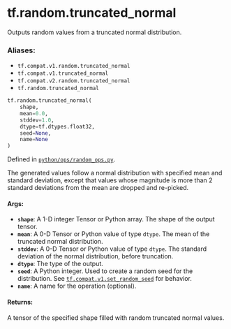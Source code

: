 <div itemscope itemtype="http://developers.google.com/ReferenceObject">
<meta itemprop="name" content="tf.random.truncated_normal" />
<meta itemprop="path" content="Stable" />
</div>

# tf.random.truncated_normal

Outputs random values from a truncated normal distribution.

### Aliases:

* `tf.compat.v1.random.truncated_normal`
* `tf.compat.v1.truncated_normal`
* `tf.compat.v2.random.truncated_normal`
* `tf.random.truncated_normal`

``` python
tf.random.truncated_normal(
    shape,
    mean=0.0,
    stddev=1.0,
    dtype=tf.dtypes.float32,
    seed=None,
    name=None
)
```



Defined in [`python/ops/random_ops.py`](/code/stable/tensorflow/python/ops/random_ops.py).

<!-- Placeholder for "Used in" -->

The generated values follow a normal distribution with specified mean and
standard deviation, except that values whose magnitude is more than 2 standard
deviations from the mean are dropped and re-picked.

#### Args:


* <b>`shape`</b>: A 1-D integer Tensor or Python array. The shape of the output tensor.
* <b>`mean`</b>: A 0-D Tensor or Python value of type `dtype`. The mean of the
  truncated normal distribution.
* <b>`stddev`</b>: A 0-D Tensor or Python value of type `dtype`. The standard deviation
  of the normal distribution, before truncation.
* <b>`dtype`</b>: The type of the output.
* <b>`seed`</b>: A Python integer. Used to create a random seed for the distribution.
  See
  <a href="../../tf/compat/v1/set_random_seed.md"><code>tf.compat.v1.set_random_seed</code></a>
  for behavior.
* <b>`name`</b>: A name for the operation (optional).


#### Returns:

A tensor of the specified shape filled with random truncated normal values.
